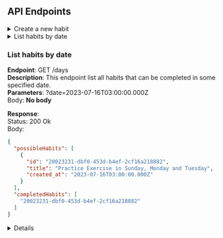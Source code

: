 ## API Endpoints

<details>
  <summary>Create a new habit</summary>

  ### Create a new habit
  **Endpoint**: POST /habits  
  **Description**: This endpoint create a new habit.  
  **Parameters**:  
  Body:
  ```json
  {
    "title": "Practice Exercise in Sunday, Monday and Tuesday",
    "weekDays": [0, 1, 2],
  }
  ```

  **Response**:  
  Status: 201 Created  
  Body: 
  ```json
  {
    "id": "20023231-dbf0-453d-b4ef-2cf16a218882",
    "title": "Practice Exercise in Sunday, Monday and Tuesday",
    "created_at": "2023-07-16T03:00:00.000Z"
  }
  ```
</details>

<details>
  <summary>List habits by date<summary>

  ### List habits by date
  **Endpoint**: GET /days  
  **Description**: This endpoint list all habits that can be completed in some specified date.  
  **Parameters**:  ?date=2023-07-16T03:00:00.000Z  
  Body: **No body**  
    
  **Response**:  
  Status: 200 Ok  
  Body:   
  ```json
  {
    "possibleHabits": [
      {
        "id": "20023231-dbf0-453d-b4ef-2cf16a218882",
        "title": "Practice Exercise in Sunday, Monday and Tuesday",
        "created_at": "2023-07-16T03:00:00.000Z"
      }
    ],
    "completedHabits": [
      "20023231-dbf0-453d-b4ef-2cf16a218882"
    ]
  }
  ```
<details>

<details>
  <summary>Toggle habit<summary>

  ### Toggle habit
  **Endpoint**: PATCH /habits/:habitId/toggle  
  **Description**: This endpoint change state from habit, if is completed or isn't completed  
  **Parameters**: :habitId -> 20023231-dbf0-453d-b4ef-2cf16a218882  
  Body: **No body**  
    
  **Response**:  
  Status: 200 Ok  
  Body: **No body**
<details>

<details>
  <summary>Get summary<summary>

  ### Get summary
  **Endpoint**: GET /summary  
  **Description**: This endpoint changes the status of the habit, if it is completed or not completed  
  **Parameters**: **No paramaters**  
  Body: **No body**  
    
  **Response**:  
  Status: 200 Ok  
  Body: **No body**  
<details>
